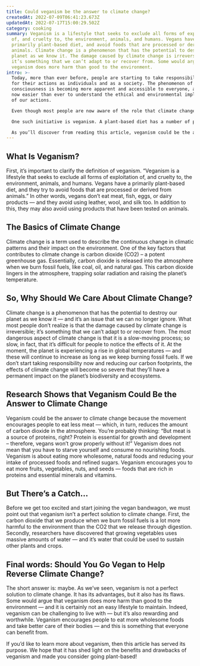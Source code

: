 ```yaml
---
title: Could veganism be the answer to climate change?
createdAt: 2022-07-09T06:41:23.673Z
updatedAt: 2022-07-17T15:00:29.502Z
category: cooking
summary: Veganism is a lifestyle that seeks to exclude all forms of exploitation
  of, and cruelty to, the environment, animals, and humans. Vegans have a
  primarily plant-based diet, and avoid foods that are processed or derived from
  animals. Climate change is a phenomenon that has the potential to destroy our
  planet as we know it. The damage caused by climate change is irreversible;
  it’s something that we can’t adapt to or recover from. Some would argue that
  veganism does more harm than good to the environment.
intro: >-
  Today, more than ever before, people are starting to take responsibility
  for their actions as individuals and as a society. The phenomenon of social
  consciousness is becoming more apparent and accessible to everyone, and it’s
  now easier than ever to understand the ethical and environmental implications
  of our actions.

  Even though most people are now aware of the role that climate change plays in destroying the planet and reducing its biodiversity, very few are taking actionable steps to reduce their carbon footprint by reducing waste and using cleaner energy. In addition to this, there is no singular answer or solution to reversing the effects of pollution on our home planet; rather, it will require an amalgamation of many different initiatives working together simultaneously.

  One such initiative is veganism. A plant-based diet has a number of positive benefits on the environment — mainly because raising livestock produces a substantial amount of greenhouse gas emissions. If we all stopped eating meat it would have a huge effect on carbon dioxide levels, deforestation rates, and natural water courses.

  As you’ll discover from reading this article, veganism could be the answer to climate change; however, there are also some drawbacks. This article explores all angles so that you can make an informed decision whether you’d like to become vegan or not.
---
```


## What Is Veganism?

First, it’s important to clarify the definition of veganism. “Veganism is a lifestyle that seeks to exclude all forms of exploitation of, and cruelty to, the environment, animals, and humans. Vegans have a primarily plant-based diet, and they try to avoid foods that are processed or derived from animals.”
In other words, vegans don’t eat meat, fish, eggs, or dairy products — and they avoid using leather, wool, and silk too. In addition to this, they may also avoid using products that have been tested on animals.

## The Basics of Climate Change

Climate change is a term used to describe the continuous change in climatic patterns and their impact on the environment.
One of the key factors that contributes to climate change is carbon dioxide (CO2) – a potent greenhouse gas. Essentially, carbon dioxide is released into the atmosphere when we burn fossil fuels, like coal, oil, and natural gas. This carbon dioxide lingers in the atmosphere, trapping solar radiation and raising the planet’s temperature.

## So, Why Should We Care About Climate Change?

Climate change is a phenomenon that has the potential to destroy our planet as we know it — and it’s an issue that we can no longer ignore.
What most people don’t realize is that the damage caused by climate change is irreversible; it’s something that we can’t adapt to or recover from.
The most dangerous aspect of climate change is that it is a slow-moving process; so slow, in fact, that it’s difficult for people to notice the effects of it. At the moment, the planet is experiencing a rise in global temperatures — and these will continue to increase as long as we keep burning fossil fuels.
If we don’t start taking responsibility now and reducing our carbon footprints, the effects of climate change will become so severe that they’ll have a permanent impact on the planet’s biodiversity and ecosystems.

## Research Shows that Veganism Could Be the Answer to Climate Change

Veganism could be the answer to climate change because the movement encourages people to eat less meat — which, in turn, reduces the amount of carbon dioxide in the atmosphere.
You’re probably thinking: “But meat is a source of proteins, right? Protein is essential for growth and development – therefore, vegans won’t grow properly without it!”
Veganism does not mean that you have to starve yourself and consume no nourishing foods. Veganism is about eating more wholesome, natural foods and reducing your intake of processed foods and refined sugars.
Veganism encourages you to eat more fruits, vegetables, nuts, and seeds — foods that are rich in proteins and essential minerals and vitamins.

## But There’s a Catch…

Before we get too excited and start joining the vegan bandwagon, we must point out that veganism isn’t a perfect solution to climate change.
First, the carbon dioxide that we produce when we burn fossil fuels is a lot more harmful to the environment than the CO2 that we release through digestion. Secondly, researchers have discovered that growing vegetables uses massive amounts of water — and it’s water that could be used to sustain other plants and crops.

## Final words: Should You Go Vegan to Help Reverse Climate Change?

The short answer is: maybe.
As we’ve seen, veganism is not a perfect solution to climate change. It has its advantages, but it also has its flaws. Some would argue that veganism does more harm than good to the environment — and it is certainly not an easy lifestyle to maintain.
Indeed, veganism can be challenging to live with — but it’s also rewarding and worthwhile. Veganism encourages people to eat more wholesome foods and take better care of their bodies — and this is something that everyone can benefit from.

If you’d like to learn more about veganism, then this article has served its purpose. We hope that it has shed light on the benefits and drawbacks of veganism and made you consider going plant-based!
